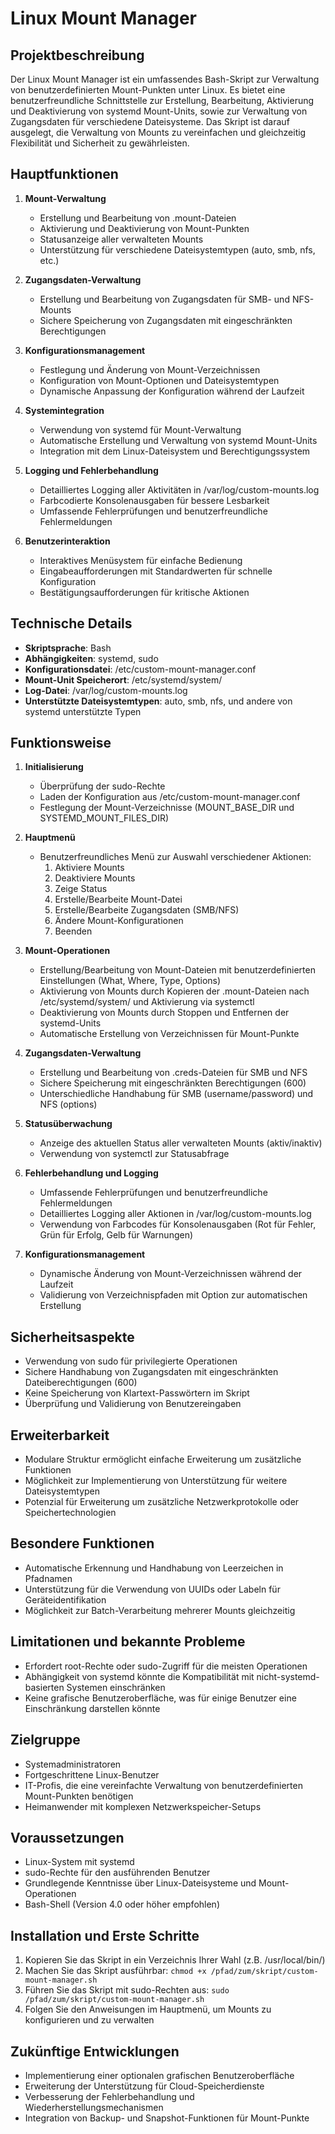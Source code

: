 # Linux Mount Manager

## Projektbeschreibung

Der Linux Mount Manager ist ein umfassendes Bash-Skript zur Verwaltung von benutzerdefinierten Mount-Punkten unter Linux. Es bietet eine benutzerfreundliche Schnittstelle zur Erstellung, Bearbeitung, Aktivierung und Deaktivierung von systemd Mount-Units, sowie zur Verwaltung von Zugangsdaten für verschiedene Dateisysteme. Das Skript ist darauf ausgelegt, die Verwaltung von Mounts zu vereinfachen und gleichzeitig Flexibilität und Sicherheit zu gewährleisten.

## Hauptfunktionen

1. **Mount-Verwaltung**
   - Erstellung und Bearbeitung von .mount-Dateien
   - Aktivierung und Deaktivierung von Mount-Punkten
   - Statusanzeige aller verwalteten Mounts
   - Unterstützung für verschiedene Dateisystemtypen (auto, smb, nfs, etc.)

2. **Zugangsdaten-Verwaltung**
   - Erstellung und Bearbeitung von Zugangsdaten für SMB- und NFS-Mounts
   - Sichere Speicherung von Zugangsdaten mit eingeschränkten Berechtigungen

3. **Konfigurationsmanagement**
   - Festlegung und Änderung von Mount-Verzeichnissen
   - Konfiguration von Mount-Optionen und Dateisystemtypen
   - Dynamische Anpassung der Konfiguration während der Laufzeit

4. **Systemintegration**
   - Verwendung von systemd für Mount-Verwaltung
   - Automatische Erstellung und Verwaltung von systemd Mount-Units
   - Integration mit dem Linux-Dateisystem und Berechtigungssystem

5. **Logging und Fehlerbehandlung**
   - Detailliertes Logging aller Aktivitäten in /var/log/custom-mounts.log
   - Farbcodierte Konsolenausgaben für bessere Lesbarkeit
   - Umfassende Fehlerprüfungen und benutzerfreundliche Fehlermeldungen

6. **Benutzerinteraktion**
   - Interaktives Menüsystem für einfache Bedienung
   - Eingabeaufforderungen mit Standardwerten für schnelle Konfiguration
   - Bestätigungsaufforderungen für kritische Aktionen

## Technische Details

- **Skriptsprache**: Bash
- **Abhängigkeiten**: systemd, sudo
- **Konfigurationsdatei**: /etc/custom-mount-manager.conf
- **Mount-Unit Speicherort**: /etc/systemd/system/
- **Log-Datei**: /var/log/custom-mounts.log
- **Unterstützte Dateisystemtypen**: auto, smb, nfs, und andere von systemd unterstützte Typen

## Funktionsweise

1. **Initialisierung**
   - Überprüfung der sudo-Rechte
   - Laden der Konfiguration aus /etc/custom-mount-manager.conf
   - Festlegung der Mount-Verzeichnisse (MOUNT_BASE_DIR und SYSTEMD_MOUNT_FILES_DIR)

2. **Hauptmenü**
   - Benutzerfreundliches Menü zur Auswahl verschiedener Aktionen:
     1. Aktiviere Mounts
     2. Deaktiviere Mounts
     3. Zeige Status
     4. Erstelle/Bearbeite Mount-Datei
     5. Erstelle/Bearbeite Zugangsdaten (SMB/NFS)
     6. Ändere Mount-Konfigurationen
     7. Beenden

3. **Mount-Operationen**
   - Erstellung/Bearbeitung von Mount-Dateien mit benutzerdefinierten Einstellungen (What, Where, Type, Options)
   - Aktivierung von Mounts durch Kopieren der .mount-Dateien nach /etc/systemd/system/ und Aktivierung via systemctl
   - Deaktivierung von Mounts durch Stoppen und Entfernen der systemd-Units
   - Automatische Erstellung von Verzeichnissen für Mount-Punkte

4. **Zugangsdaten-Verwaltung**
   - Erstellung und Bearbeitung von .creds-Dateien für SMB und NFS
   - Sichere Speicherung mit eingeschränkten Berechtigungen (600)
   - Unterschiedliche Handhabung für SMB (username/password) und NFS (options)

5. **Statusüberwachung**
   - Anzeige des aktuellen Status aller verwalteten Mounts (aktiv/inaktiv)
   - Verwendung von systemctl zur Statusabfrage

6. **Fehlerbehandlung und Logging**
   - Umfassende Fehlerprüfungen und benutzerfreundliche Fehlermeldungen
   - Detailliertes Logging aller Aktionen in /var/log/custom-mounts.log
   - Verwendung von Farbcodes für Konsolenausgaben (Rot für Fehler, Grün für Erfolg, Gelb für Warnungen)

7. **Konfigurationsmanagement**
   - Dynamische Änderung von Mount-Verzeichnissen während der Laufzeit
   - Validierung von Verzeichnispfaden mit Option zur automatischen Erstellung

## Sicherheitsaspekte

- Verwendung von sudo für privilegierte Operationen
- Sichere Handhabung von Zugangsdaten mit eingeschränkten Dateiberechtigungen (600)
- Keine Speicherung von Klartext-Passwörtern im Skript
- Überprüfung und Validierung von Benutzereingaben

## Erweiterbarkeit

- Modulare Struktur ermöglicht einfache Erweiterung um zusätzliche Funktionen
- Möglichkeit zur Implementierung von Unterstützung für weitere Dateisystemtypen
- Potenzial für Erweiterung um zusätzliche Netzwerkprotokolle oder Speichertechnologien

## Besondere Funktionen

- Automatische Erkennung und Handhabung von Leerzeichen in Pfadnamen
- Unterstützung für die Verwendung von UUIDs oder Labeln für Geräteidentifikation
- Möglichkeit zur Batch-Verarbeitung mehrerer Mounts gleichzeitig

## Limitationen und bekannte Probleme

- Erfordert root-Rechte oder sudo-Zugriff für die meisten Operationen
- Abhängigkeit von systemd könnte die Kompatibilität mit nicht-systemd-basierten Systemen einschränken
- Keine grafische Benutzeroberfläche, was für einige Benutzer eine Einschränkung darstellen könnte

## Zielgruppe

- Systemadministratoren
- Fortgeschrittene Linux-Benutzer
- IT-Profis, die eine vereinfachte Verwaltung von benutzerdefinierten Mount-Punkten benötigen
- Heimanwender mit komplexen Netzwerkspeicher-Setups

## Voraussetzungen

- Linux-System mit systemd
- sudo-Rechte für den ausführenden Benutzer
- Grundlegende Kenntnisse über Linux-Dateisysteme und Mount-Operationen
- Bash-Shell (Version 4.0 oder höher empfohlen)

## Installation und Erste Schritte

1. Kopieren Sie das Skript in ein Verzeichnis Ihrer Wahl (z.B. /usr/local/bin/)
2. Machen Sie das Skript ausführbar: `chmod +x /pfad/zum/skript/custom-mount-manager.sh`
3. Führen Sie das Skript mit sudo-Rechten aus: `sudo /pfad/zum/skript/custom-mount-manager.sh`
4. Folgen Sie den Anweisungen im Hauptmenü, um Mounts zu konfigurieren und zu verwalten

## Zukünftige Entwicklungen

- Implementierung einer optionalen grafischen Benutzeroberfläche
- Erweiterung der Unterstützung für Cloud-Speicherdienste
- Verbesserung der Fehlerbehandlung und Wiederherstellungsmechanismen
- Integration von Backup- und Snapshot-Funktionen für Mount-Punkte
